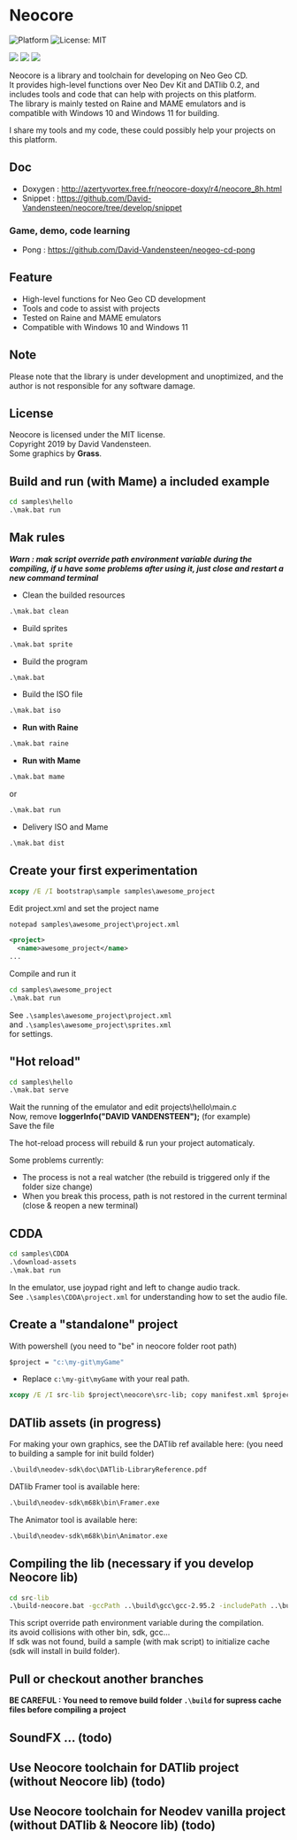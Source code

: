 # Neocore
![Platform](https://img.shields.io/badge/platform-%20%7C%20windows-lightgrey) ![License: MIT](https://img.shields.io/badge/License-MIT-green.svg)  
  
![](https://media.giphy.com/media/TLfbmyW3523z24WONz/giphy.gif) ![](https://media.giphy.com/media/iFUh5AEPD4XfvpsvJh/giphy.gif) ![](https://media.giphy.com/media/iJObJsdx6ud4zI7cS1/giphy.gif)


Neocore is a library and toolchain for developing on Neo Geo CD.  
It provides high-level functions over Neo Dev Kit and DATlib 0.2, and includes tools and code that can help with projects on this platform.  
The library is mainly tested on Raine and MAME emulators and is compatible with Windows 10 and Windows 11 for building.
  
I share my tools and my code, these could possibly help your projects on this platform.  

## Doc

  - Doxygen : http://azertyvortex.free.fr/neocore-doxy/r4/neocore_8h.html
  - Snippet : https://github.com/David-Vandensteen/neocore/tree/develop/snippet

### Game, demo, code learning

  - Pong : https://github.com/David-Vandensteen/neogeo-cd-pong
    
## Feature

 - High-level functions for Neo Geo CD development
 - Tools and code to assist with projects
 - Tested on Raine and MAME emulators
 - Compatible with Windows 10 and Windows 11

## Note
Please note that the library is under development and unoptimized, and the author is not responsible for any software damage.

## License

Neocore is licensed under the MIT license.  
Copyright 2019 by David Vandensteen.  
Some graphics by **Grass**.    

    
## Build and run (with Mame) a included example
```cmd
cd samples\hello
.\mak.bat run
```
  
## Mak rules
___***Warn : mak script override path environment variable during the compiling, if u have some problems after using it, just close and restart a new command terminal***___

- Clean the builded resources
```cmd
.\mak.bat clean
```
- Build sprites
```cmd
.\mak.bat sprite
```
- Build the program
```cmd
.\mak.bat
```
- Build the ISO file
```cmd
.\mak.bat iso
```
- **Run with Raine**
```cmd
.\mak.bat raine
```
- **Run with Mame**
```cmd
.\mak.bat mame
```
or
```cmd
.\mak.bat run
```
- Delivery ISO and Mame
```cmd
.\mak.bat dist
```
## Create your first experimentation
```cmd
xcopy /E /I bootstrap\sample samples\awesome_project
```

Edit project.xml and set the project name  
```cmd
notepad samples\awesome_project\project.xml
```

```xml
<project>
  <name>awesome_project</name>
...
```

Compile and run it  

```cmd
cd samples\awesome_project
.\mak.bat run
```

See `.\samples\awesome_project\project.xml`  
and `.\samples\awesome_project\sprites.xml`  
for settings.

## "Hot reload"
```cmd
cd samples\hello
.\mak.bat serve
```
  
Wait the running of the emulator and edit projects\hello\main.c  
Now, remove **loggerInfo("DAVID VANDENSTEEN");** (for example)  
Save the file
  
The hot-reload process will rebuild & run your project automaticaly.
  
Some problems currently:  
* The process is not a real watcher (the rebuild is triggered only if the folder size change)  
* When you break this process, path is not restored in the current terminal (close & reopen a new terminal)  
    
## CDDA
``` cmd
cd samples\CDDA
.\download-assets
.\mak.bat run
```
  
In the emulator, use joypad right and left to change audio track.  
See `.\samples\CDDA\project.xml` for understanding how to set the audio file.

## Create a "standalone" project
With powershell (you need to "be" in neocore folder root path)
```cmd
$project = "c:\my-git\myGame"
```
* Replace `c:\my-git\myGame` with your real path. 

```cmd
xcopy /E /I src-lib $project\neocore\src-lib; copy manifest.xml $project\neocore; copy bootstrap\.gitignore $project\.gitignore; xcopy /E /I toolchain $project\neocore\toolchain; xcopy /E /I bootstrap\project $project\src; notepad $project\src\project.xml
```

## DATlib assets (in progress)
For making your own graphics, see the DATlib ref available here: (you need to building a sample for init build folder)  
```cmd
.\build\neodev-sdk\doc\DATlib-LibraryReference.pdf
```
  
DATlib Framer tool is available here:  
```cmd
.\build\neodev-sdk\m68k\bin\Framer.exe
```
The Animator tool is available here:  
```cmd
.\build\neodev-sdk\m68k\bin\Animator.exe
```

## Compiling the lib (necessary if you develop Neocore lib)
```cmd
cd src-lib
.\build-neocore.bat -gccPath ..\build\gcc\gcc-2.95.2 -includePath ..\build\include -libraryPath ..\build\lib
```
This script override path environment variable during the compilation.  
its avoid collisions with other bin, sdk, gcc...  
If sdk was not found, build a sample (with mak script) to initialize cache (sdk will install in build folder).  


## Pull or checkout another branches
**BE CAREFUL : You need to remove build folder `.\build` for supress cache files before compiling a project**  


## SoundFX ... (todo)
## Use Neocore toolchain for DATlib project (without Neocore lib) (todo)
## Use Neocore toolchain for Neodev vanilla project (without DATlib & Neocore lib) (todo)
